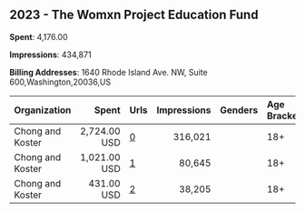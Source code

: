 ## 2023 - The Womxn Project Education Fund 
**Spent**: 4,176.00

**Impressions**: 434,871

**Billing Addresses**: 1640 Rhode Island Ave. NW, Suite 600,Washington,20036,US

|Organization|Spent|Urls|Impressions|Genders|Age Brackets|Country Codes|
|:---|---:|:---|---:|:---|:---|:---|
|Chong and Koster|2,724.00 USD|[0](https://www.snap.com/political-ads/asset/cea365da459d9307a7aa9ad63db7cfc93dacb77d7c1fa83fe5e25bec459958fe?mediaType=png)|316,021||18+|united states|
|Chong and Koster|1,021.00 USD|[1](https://www.snap.com/political-ads/asset/17813fbacef55d68672c164bc2b6bcd2bc17211299430e9b3c725ad0ba8eb84d?mediaType=png)|80,645||18+|united states|
|Chong and Koster|431.00 USD|[2](https://www.snap.com/political-ads/asset/355d0f6ac3713850eb1d915ab9e54f27389035864ee2174ed5c00c674f9756b4?mediaType=png)|38,205||18+|united states|
